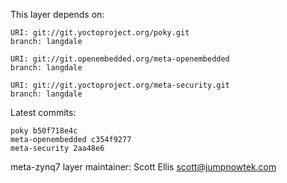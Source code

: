 This layer depends on:

    URI: git://git.yoctoproject.org/poky.git
    branch: langdale

    URI: git://git.openembedded.org/meta-openembedded
    branch: langdale

    URI: git://git.yoctoproject.org/meta-security.git
    branch: langdale

Latest commits:

    poky b50f718e4c
    meta-openembedded c354f9277
    meta-security 2aa48e6

meta-zynq7 layer maintainer: Scott Ellis <scott@jumpnowtek.com>
